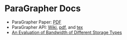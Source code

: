 #  ParaGrapher Docs

  - ParaGrapher Paper: [PDF](../../../raw/main/doc/ParaGrapher-arXiv-v2.pdf)
  - ParaGrapher API: [Wiki](../../../wiki/API-Documentation), [pdf](../../../raw/main/doc/api.pdf), and [tex](../../../raw/main/doc/api.tex)
  - [An Evaluation of Bandwidth of Different Storage Types](storage-eval.md)
